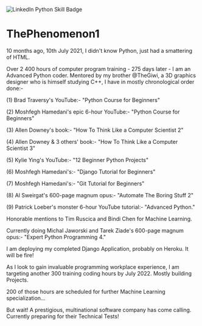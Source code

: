 ![LinkedIn Python Skill Badge](https://user-images.githubusercontent.com/96743401/154258965-dc261437-a916-442b-aed4-0d6ea3e095c8.png)
# ThePhenomenon1

10 months ago, 10th July 2021, I didn't know Python, just had a smattering of HTML.

Over 2 400 hours of computer program training - 275 days later - I am an Advanced Python coder.
Mentored by my brother @TheGiwi, a 3D graphics designer who is himself studying C++, I have in mostly chronological order done:-

(1) Brad Traversy's YouTube:-  "Python Course for Beginners"

(2) Moshfegh Hamedani's epic 6-hour YouTube:- "Python Course for Beginners"

(3) Allen Downey's book:- "How To Think Like a Computer Scientist 2"

(4) Allen Downey & 3 others' book:- "How To Think Like a Computer Scientist 3"

(5) Kylie Ying's YouTube:- "12 Beginner Python Projects" 

(6) Moshfegh Hamedani's:- "Django Tutorial for Beginners" 

(7) Moshfegh Hamedani's:- "Git Tutorial for Beginners"

(8) Al Sweirgat's 600-page magnum opus:- "Automate The Boring Stuff 2"

(9) Patrick Loeber's monster 6-hour YouTube tutorial:- "Advanced Python."

Honorable mentions to Tim Ruscica and Bindi Chen for Machine Learning.

Currently doing Michal Jaworski and Tarek Ziade's 600-page magnum opus:- "Expert Python Programming 4."

I am deploying my completed Django Application, probably on Heroku. It will be fire!

As I look to gain invaluable programming workplace experience, I am targeting another 300 training coding hours by July 2022.
Mostly building Projects.

200 of those hours are scheduled for further Machine Learning specialization...

But wait! A prestigious, multinational software company has come calling. Currently preparing for their Technical Tests!
